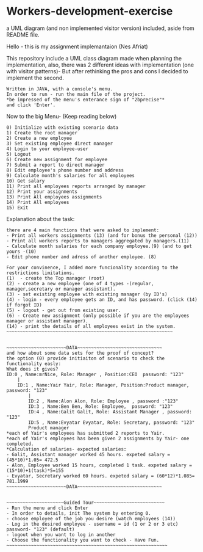 # Workers-development-exercise
a UML diagram (and non implemented visitor version) included, aside from README file. 

Hello - this is my assignment implemantaion
(Nes Afriat)

This repository include a UML class diagram made when planning the implementation,
also, there was 2 different ideas with implementation (one with visitor patterns)-
But after rethinking the pros and cons I decided to implement the second.

~~~~~~~~~About the program~~~~~~~~~~~~
Written in JAVA, with a console's menu.
In order to run - run the main file of the project.
*be impressed of the menu's enterance sign of "2bprecise"*
and click 'Enter'.
~~~~~~~~~~~~~~~~~~~~~~~~~~~~~~~~~~~~~~

Now to the big Menu-  (Keep reading below)
~~~~~~~~~~~~~~~~~~~~~~~~~~~~~~~~~~~~~~~~~~~~~~~~~~~~~~~~~~~~~~~~~
0) Initialize with existing scenario data
1) Create the root manager
2) Create a new employee
3) Set existing employee direct manager
4) Login to your employee-user
5) Logout
6) Create new assignment for employee
7) Submit a report to direct manager
8) Edit employee's phone number and address
9) Calculate month's salaries for all employees
10) Get salary
11) Print all employees reports arranged by manager
12) Print your assignments
13) Print All employees assignments
14) Print All employees
15) Exit
~~~~~~~~~~~~~~~~~~~~~~~~~~~~~~~~~~~~~~~~~~~~~~~~~~~~~~~~~~~~~~~~~~~~~


Explanation about the task:
~~~~~~~~~~~~~~~~~~~~~~~~~~~~~~~~~~~~~~~~~~~~~~~~~~~~~~~~~~~~~~~~~~~~~~
there are 4 main functions that were asked to implement:
- Print all workers assignments (13) (and for bonus the personal (12))
- Print all workers reports to managers aggregated by managers.(11)
- Calculate month salaries for each company employee.(9) (and to get yours -(10)
- Edit phone number and adress of another employee. (8)

For your convinence, I added more funcionality according to the restrictions limitations.
(1)  - create the Top manager (root)
(2) - create a new employee (one of 4 types -(regular, manager,secretary or manager assistant).
(3) - set existing employee with existing manager (by ID's)
(4) - login - every employee gets an ID, and has password. (click (14) if forgot ID) 
(5) - logout - get out from existing user.
(6) - Create new assignment (only possible if you are the employees manager or assistant manager).
(14) - print the details of all employees exist in the system.
~~~~~~~~~~~~~~~~~~~~~~~~~~~~~~~~~~~~~~~~~~~~~~~~~~~~~~~~~~~~~


~~~~~~~~~~~~~~~~~~~~~~DATA~~~~~~~~~~~~~~~~~~~~~~~~~~~~~~~
and how about some data sets for the proof of concept?
the option (0) provide initiaiton of scenario to check the functionality easly:
What does it gives?
ID:0 , Name:mrNice, Role: Manager , Position:CEO  password: "123"
	|
	ID:1 , Name:Yair Yair, Role: Manager, Position:Product manager, password: "123"
		|         	        	                      
		ID:2 , Name:Alon Alon, Role: Employee , password :"123"
		ID:3 , Name:Ben Ben, Role: Employee,  password: "123"
		ID:4 , Name:Galit Galit, Role: Assistant Manager , password: "123"
		ID:5 , Name:Evyatar Evyatar, Role: Secretary, password: "123"
 		Product manager
*each of Yair's employees has submitted 2 reports to Yair.
*each of Yair's employees has been given 2 assignments by Yair- one completed.
*Calculation of salaries- expected salaries: 
- Galit, Assistant manager worked 45 hours. expeted salary = (45*10)*1.05= 472.5 
- Alon, Employee worked 15 hours, completed 1 task. expeted salary = (15*10)+1(task)*5=155  
- Evyatar, Secretary worked 60 hours. expeted salary = (60*12)*1.085= 781.1999 
~~~~~~~~~~~~~~~~~~~~~~DATA~~~~~~~~~~~~~~~~~~~~~~~~~~~~~~~


~~~~~~~~~~~~~~~~~~~~~Guided Tour~~~~~~~~~~~~~~~~~~~~~~~~~~
- Run the menu and click Enter
- In order to details, init The system by entering 0.
- choose employee of the job you desire (watch employees (14))
- Log in the desired employee - username = id (1 or 2 or 3 etc) password- "123" (default)
- logout when you want to log in another
- Choose the functionality you want to check - Have Fun.
~~~~~~~~~~~~~~~~~~~~~~~~~~~~~~~~~~~~~~~~~~~~~~~~~~~~~~~~~~~



